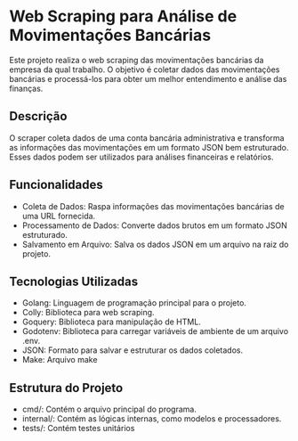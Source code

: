 # Web Scraping para Análise de Movimentações Bancárias

Este projeto realiza o web scraping das movimentações bancárias da empresa da qual trabalho. O objetivo é coletar dados das movimentações bancárias e processá-los para obter um melhor entendimento e análise das finanças.

## Descrição
O scraper coleta dados de uma conta bancária administrativa e transforma as informações das movimentações em um formato JSON bem estruturado. Esses dados podem ser utilizados para análises financeiras e relatórios.

## Funcionalidades
- Coleta de Dados: Raspa informações das movimentações bancárias de uma URL fornecida.
- Processamento de Dados: Converte dados brutos em um formato JSON estruturado.
- Salvamento em Arquivo: Salva os dados JSON em um arquivo na raiz do projeto.

## Tecnologias Utilizadas
- Golang: Linguagem de programação principal para o projeto.
- Colly: Biblioteca para web scraping.
- Goquery: Biblioteca para manipulação de HTML.
- Godotenv: Biblioteca para carregar variáveis de ambiente de um arquivo .env.
- JSON: Formato para salvar e estruturar os dados coletados.
- Make: Arquivo make

## Estrutura do Projeto
- cmd/: Contém o arquivo principal do programa.
- internal/: Contém as lógicas internas, como modelos e processadores.
- tests/: Contém testes unitários